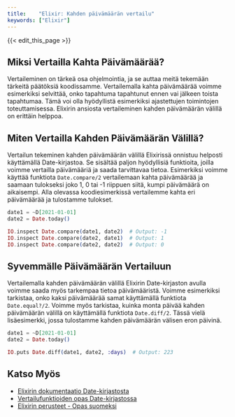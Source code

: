 ```yaml
---
title:    "Elixir: Kahden päivämäärän vertailu"
keywords: ["Elixir"]
---
```


{{< edit_this_page >}}

## Miksi Vertailla Kahta Päivämäärää?

Vertaileminen on tärkeä osa ohjelmointia, ja se auttaa meitä tekemään tärkeitä päätöksiä koodissamme. Vertailemalla kahta päivämäärää voimme esimerkiksi selvittää, onko tapahtuma tapahtunut ennen vai jälkeen toista tapahtumaa. Tämä voi olla hyödyllistä esimerkiksi ajastettujen toimintojen toteuttamisessa. Elixirin ansiosta vertaileminen kahden päivämäärän välillä on erittäin helppoa.

## Miten Vertailla Kahden Päivämäärän Välillä?

Vertailun tekeminen kahden päivämäärän välillä Elixirissä onnistuu helposti käyttämällä Date-kirjastoa. Se sisältää paljon hyödyllisiä funktioita, joilla voimme vertailla päivämääriä ja saada tarvittavaa tietoa. Esimerkiksi voimme käyttää funktiota `Date.compare/2` vertailemaan kahta päivämäärää ja saamaan tulokseksi joko 1, 0 tai -1 riippuen siitä, kumpi päivämäärä on aikaisempi. Alla olevassa koodiesimerkissä vertailemme kahta eri päivämäärää ja tulostamme tulokset.

```Elixir
date1 = ~D[2021-01-01]
date2 = Date.today()

IO.inspect Date.compare(date1, date2)  # Output: -1
IO.inspect Date.compare(date2, date1)  # Output: 1
IO.inspect Date.compare(date2, date2)  # Output: 0
```

## Syvemmälle Päivämäärän Vertailuun

Vertailemalla kahden päivämäärän välillä Elixirin Date-kirjaston avulla voimme saada myös tarkempaa tietoa päivämääristä. Voimme esimerkiksi tarkistaa, onko kaksi päivämäärää samat käyttämällä funktiota `Date.equal?/2`. Voimme myös tarkistaa, kuinka monta päivää kahden päivämäärän välillä on käyttämällä funktiota `Date.diff/2`. Tässä vielä lisäesimerkki, jossa tulostamme kahden päivämäärän välisen eron päivinä.

```Elixir
date1 = ~D[2021-01-01]
date2 = Date.today()

IO.puts Date.diff(date1, date2, :days)  # Output: 223
```

## Katso Myös

- [Elixirin dokumentaatio Date-kirjastosta](https://hexdocs.pm/elixir/Date.html)
- [Vertailufunktioiden opas Date-kirjastossa](https://elixirschool.com/en/lessons/specifics/compare/)
- [Elixirin perusteet - Opas suomeksi](https://elixirko.github.io/alku/)